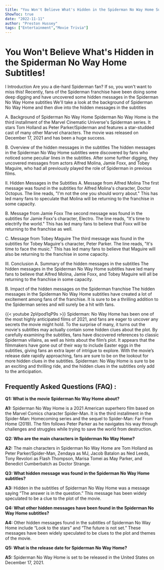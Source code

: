 ```yaml
---
title: "You Won't Believe What's Hidden in the Spiderman No Way Home Subtitles!"
ShowToc: true 
date: "2022-11-11"
author: "Preston Hussey" 
tags: ["Entertainment","Movie Trivia"]
---
```

# You Won't Believe What's Hidden in the Spiderman No Way Home Subtitles!

I Introduction
Are you a die-hard Spiderman fan? If so, you won't want to miss this! Recently, fans of the Spiderman franchise have been doing some deep digging and have uncovered some hidden messages in the Spiderman No Way Home subtitles We'll take a look at the background of Spiderman No Way Home and then dive into the hidden messages in the subtitles

A. Background of Spiderman No Way Home
Spiderman No Way Home is the third installment of the Marvel Cinematic Universe's Spiderman series. It stars Tom Holland as Peter Parker/Spiderman and features a star-studded cast of many other Marvel characters. The movie was released on December 17, 2021 and has been a huge success.

B. Overview of the hidden messages in the subtitles
The hidden messages in the Spiderman No Way Home subtitles were discovered by fans who noticed some peculiar lines in the subtitles. After some further digging, they uncovered messages from actors Alfred Molina, Jamie Foxx, and Tobey Maguire, who had all previously played the role of Spiderman in previous films.

II. Hidden Messages in the Subtitles
A. Message from Alfred Molina
The first message was found in the subtitles for Alfred Molina's character, Doctor Octopus. The line reads, "I'm not the one you should worry about." This has led many fans to speculate that Molina will be returning to the franchise in some capacity.

B. Message from Jamie Foxx
The second message was found in the subtitles for Jamie Foxx's character, Electro. The line reads, "It's time to electrify the world." This has led many fans to believe that Foxx will be returning to the franchise as well.

C. Message from Tobey Maguire
The third message was found in the subtitles for Tobey Maguire's character, Peter Parker. The line reads, "It's time to face the music." This has led many fans to believe that Maguire will also be returning to the franchise in some capacity.

III. Conclusion
A. Summary of the hidden messages in the subtitles
The hidden messages in the Spiderman No Way Home subtitles have led many fans to believe that Alfred Molina, Jamie Foxx, and Tobey Maguire will all be returning to the franchise in some capacity.

B. Impact of the hidden messages on the Spiderman franchise
The hidden messages in the Spiderman No Way Home subtitles have created a lot of excitement among fans of the franchise. It is sure to be a thrilling addition to the Spiderman series and will surely be a hit with fans.

{{< youtube 2pVpod1qP9s >}} 
Spiderman: No Way Home has been one of the most highly anticipated films of 2021, and fans are eager to uncover any secrets the movie might hold. To the surprise of many, it turns out the movie's subtitles may actually contain some hidden clues about the plot. By carefully examining the subtitles, fans have discovered references to classic Spiderman villains, as well as hints about the film’s plot. It appears that the filmmakers have gone out of their way to include Easter eggs in the subtitles, giving fans an extra layer of intrigue to explore. With the movie’s release date rapidly approaching, fans are sure to be on the lookout for more hidden clues in the subtitles. Spiderman: No Way Home is sure to be an exciting and thrilling ride, and the hidden clues in the subtitles only add to the anticipation.

## Frequently Asked Questions (FAQ) :
**Q1: What is the movie Spiderman No Way Home about?**

**A1:** Spiderman No Way Home is a 2021 American superhero film based on the Marvel Comics character Spider-Man. It is the third installment in the Spider-Man: Homecoming series and the sequel to Spider-Man: Far From Home (2019). The film follows Peter Parker as he navigates his way through challenges and struggles while trying to save the world from destruction.

**Q2: Who are the main characters in Spiderman No Way Home?**

**A2:** The main characters in Spiderman No Way Home are Tom Holland as Peter Parker/Spider-Man, Zendaya as MJ, Jacob Batalon as Ned Leeds, Tony Revolori as Flash Thompson, Marisa Tomei as May Parker, and Benedict Cumberbatch as Doctor Strange.

**Q3: What hidden message was found in the Spiderman No Way Home subtitles?**

**A3:** Hidden in the subtitles of Spiderman No Way Home was a message saying “The answer is in the question.” This message has been widely speculated to be a clue to the plot of the movie.

**Q4: What other hidden messages have been found in the Spiderman No Way Home subtitles?**

**A4:** Other hidden messages found in the subtitles of Spiderman No Way Home include “Look to the stars” and “The future is not set.” These messages have been widely speculated to be clues to the plot and themes of the movie.

**Q5: What is the release date for Spiderman No Way Home?**

**A5:** Spiderman No Way Home is set to be released in the United States on December 17, 2021.



